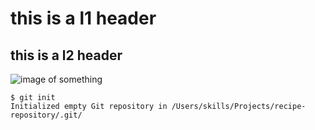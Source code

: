 # this is a l1 header
## this is a l2 header
![image of something](https://octodex.github.com/images/yaktocat.png)
```
$ git init
Initialized empty Git repository in /Users/skills/Projects/recipe-repository/.git/
```
